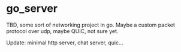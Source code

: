 # go_server

TBD, some sort of networking project in go. Maybe a custom packet protocol over udp, maybe QUIC, not sure yet.


Update: minimal http server, chat server, quic...
